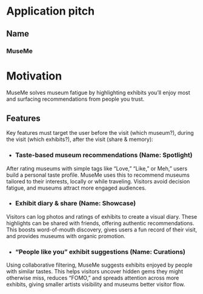 # Application pitch

## Name

### MuseMe

# Motivation

MuseMe solves museum fatigue by highlighting exhibits you’ll enjoy most and surfacing recommendations from people you trust.

## Features

Key features must target the user before the visit (which museum?), during the visit (which exhibits?), after the visit (share & memory):

- ### Taste-based museum recommendations (Name: Spotlight)
After rating museums with simple tags like “Love,” “Like,” or Meh,” users build a personal taste profile. MuseMe uses this to recommend museums tailored to their interests, locally or while traveling. Visitors avoid decision fatigue, and museums attract more engaged audiences.

- ### Exhibit diary & share (Name: Showcase)
Visitors can log photos and ratings of exhibits to create a visual diary. These highlights can be shared with friends, offering authentic recommendations. This boosts word-of-mouth discovery, gives users a fun record of their visit, and provides museums with organic promotion.

- ### “People like you” exhibit suggestions (Name: Curations)
Using collaborative filtering, MuseMe suggests exhibits enjoyed by people with similar tastes. This helps visitors uncover hidden gems they might otherwise miss, reduces “FOMO,” and spreads attention across more exhibits, giving smaller artists visibility and museums better visitor flow.
